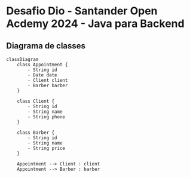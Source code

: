 # Desafio Dio - Santander Open Acdemy 2024 - Java para Backend

## Diagrama de classes

```mermaid
classDiagram
    class Appointment {
        - String id
        - Date date
        - Client client
        - Barber barber
    }

    class Client {
        - String id
        - String name
        - String phone
    }

    class Barber {
        - String id
        - String name
        - String price
    }

    Appointment --> Client : client
    Appointment --> Barber : barber
```
